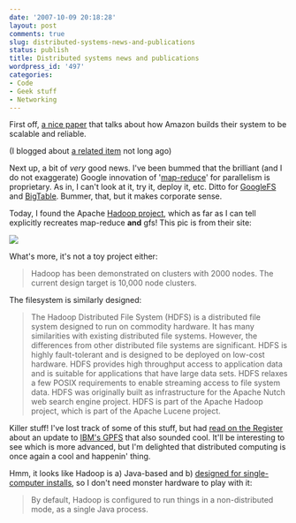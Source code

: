 ```yaml
---
date: '2007-10-09 20:18:28'
layout: post
comments: true
slug: distributed-systems-news-and-publications
status: publish
title: Distributed systems news and publications
wordpress_id: '497'
categories:
- Code
- Geek stuff
- Networking
---
```


First off, [a nice paper](http://www.allthingsdistributed.com/2007/10/amazons_dynamo.html) that talks about how Amazon builds their system to be scalable and reliable.

(I blogged about [a related item](http://www.phfactor.net/wp/2007/09/18/interesting-biz-tips-from-amazon/) not long ago)

Next up, a bit of _very_ good news. I've been bummed that the brilliant (and I do not exaggerate) Google innovation of '[map-reduce](http://labs.google.com/papers/mapreduce.html)' for parallelism is proprietary. As in, I can't look at it, try it, deploy it, etc. Ditto for [GoogleFS](http://labs.google.com/papers/gfs.html) and [BigTable](http://labs.google.com/papers/bigtable.html). Bummer, that, but it makes corporate sense.

Today, I found the Apache [Hadoop project](http://lucene.apache.org/hadoop/), which as far as I can tell explicitly recreates map-reduce **and** gfs! This pic is from their site:


![](http://www.phfactor.net/wp-pics/hadoop-architecture-wpa.jpg)


What's more, it's not a toy project either:


> Hadoop has been demonstrated on clusters with 2000 nodes. The current design target is 10,000 node clusters.


The filesystem is similarly designed:


> The Hadoop Distributed File System (HDFS) is a distributed file system designed to run on commodity hardware. It has many similarities with existing distributed file systems. However, the differences from other distributed file systems are significant. HDFS is highly fault-tolerant and is designed to be deployed on low-cost hardware. HDFS provides high throughput access to application data and is suitable for applications that have large data sets. HDFS relaxes a few POSIX requirements to enable streaming access to file system data. HDFS was originally built as infrastructure for the Apache Nutch web search engine project. HDFS is part of the Apache Hadoop project, which is part of the Apache Lucene project.


Killer stuff! I've lost track of some of this stuff, but had [read on the Register](http://www.theregister.co.uk/2007/10/02/ibm_gpfs_3point2/) about an update to [IBM's GPFS](http://www-03.ibm.com/systems/clusters/software/gpfs/index.html) that also sounded cool. It'll be interesting to see which is more advanced, but I'm delighted that distributed computing is once again a cool and happenin' thing.

Hmm, it looks like Hadoop is a) Java-based and b) [designed for single-computer installs](http://lucene.apache.org/hadoop/api/overview-summary.html#overview_description), so I don't need monster hardware to play with it:


> By default, Hadoop is configured to run things in a non-distributed mode, as a single Java process.
